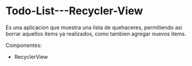 # Todo-List---Recycler-View

Es una aplicacion que muestra una lista de quehaceres, permitiendo asi borrar aquellos items ya realizados, como tambien agregar nuevos items.

Componentes:
- RecyclerView
